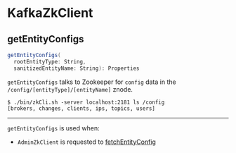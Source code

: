 # KafkaZkClient

## <span id="getEntityConfigs"> getEntityConfigs

```scala
getEntityConfigs(
  rootEntityType: String,
  sanitizedEntityName: String): Properties
```

`getEntityConfigs` talks to Zookeeper for `config` data in the `/config/[entityType]/[entityName]` znode.

``` console
$ ./bin/zkCli.sh -server localhost:2181 ls /config
[brokers, changes, clients, ips, topics, users]
```

---

`getEntityConfigs` is used when:

* `AdminZkClient` is requested to [fetchEntityConfig](AdminZkClient.md#fetchEntityConfig)
